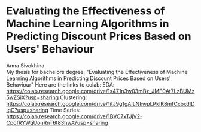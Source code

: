 # Evaluating the Effectiveness of Machine Learning Algorithms in Predicting Discount Prices Based on Users' Behaviour
Anna Sivokhina   
My thesis for bachelors degree: "Evaluating the Effectiveness of Machine Learning Algorithms in Predicting Discount Prices Based on Users' Behaviour"
Here are the links to colab:
EDA: https://colab.research.google.com/drive/1s471n3w03mBz_JMF0At7LzBUMz5wZSiX?usp=sharing
Clustering: https://colab.research.google.com/drive/1itJ9g1gAILNkwpLPkIK8mfCxbxdIDiqC?usp=sharing
Time Series: https://colab.research.google.com/drive/1BVC7xTJjV2-CpofRYWqUonRnT6t83hwA?usp=sharing
